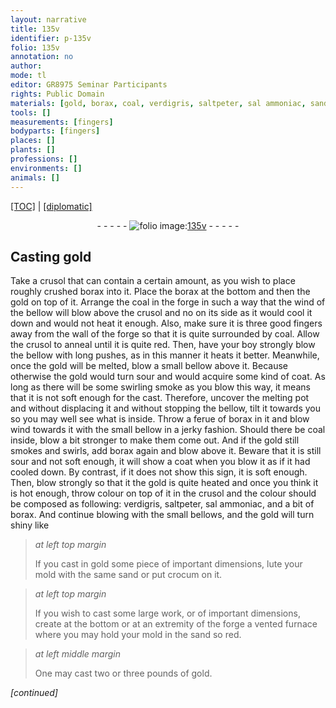 ```yaml
---
layout: narrative
title: 135v
identifier: p-135v
folio: 135v
annotation: no
author:
mode: tl
editor: GR8975 Seminar Participants
rights: Public Domain
materials: [gold, borax, coal, verdigris, saltpeter, sal ammoniac, sand, crocum]
tools: []
measurements: [fingers]
bodyparts: [fingers]
places: []
plants: []
professions: []
environments: []
animals: []
---
```


<p><a href="{{ site.baseurl }}/translation/">[TOC]</a> | <a href="{{ site.baseurl }}/texts/p-135v_tc/" target="_blank">[diplomatic]</a></p><div class="folio" align="center">- - - - - <a href="http://gallica.bnf.fr/ark:/12148/btv1b10500001g/f276.item.r=" target="_blank"><img src="https://cu-mkp.github.io/2017-workshop-edition/assets/photo-icon.png" alt="folio image: " style="display:inline-block; margin-bottom:-3px;"/>135v</a> - - - - - </div>  
  

## Casting <span class="m">gold</span>

 
Take a crusol that can contain a certain amount, as you wish to place roughly crushed <span class="m">borax</span> into it. Place the <span class="m">borax</span> at the bottom and then the <span class="m">gold</span> on top of it. Arrange the <span class="m">coal</span> in the forge in such a way that the wind of the bellow will blow above the crusol and no on its side as it would cool it down and would not heat it enough. Also, make sure it is three good <span class="ms"><span class="bp">fingers</span></span> away from the wall of the forge so that it is quite surrounded by <span class="m">coal</span>. Allow the crusol to anneal until it is quite red. Then, have your boy strongly blow the bellow with long pushes, as in this manner it heats it better. Meanwhile, once the <span class="m">gold</span> will be melted, blow a small bellow above it. Because otherwise the <span class="m">gold</span> would turn sour and would acquire some kind of coat. As long as there will be some swirling smoke as you blow this way, it means that it is not soft enough for the cast. Therefore, uncover the melting pot and without displacing it and without stopping the bellow, tilt it towards you so you may well see what is inside. Throw a ferue of <span class="m">borax</span> in it and blow wind towards it with the small bellow in a jerky fashion. Should there be <span class="m">coal</span> inside, blow a bit stronger to make them come out. And if the <span class="m">gold</span> still smokes and swirls, add <span class="m">borax</span> again and blow above it. Beware that it is still sour and not soft enough, it will show a coat when you blow it as if it had cooled down. By contrast, if it does not show this sign, it is soft enough. Then, blow strongly so that it the <span class="m">gold</span> is quite heated and once you think it is hot enough, throw colour on top of it in the crusol and the colour should be composed as following: <span class="m">verdigris</span>, <span class="m">saltpeter</span>, <span class="m">sal ammoniac</span>, and a bit of <span class="m">borax</span>. And continue blowing with the small bellows, and the <span class="m">gold</span> will turn shiny like
 
> *at left top margin*
> 
> 
>   If you cast in <span class="m">gold</span> some piece of important dimensions, lute your mold with the same <span class="m">sand</span> or put <span class="m">crocum</span> on it.
 
> *at left top margin*
> 
> 
>   If you wish to cast some large work, or of important dimensions, create at the bottom or at an extremity of the forge a vented furnace where you may hold your mold in the <span class="m">sand</span> so red.
 
> *at left middle margin*
> 
> 
>   One may cast two or three pounds of <span class="m">gold</span>.
 
*[continued]*
 
